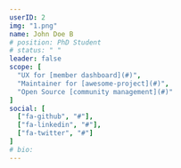 ```yaml
---
userID: 2
img: "1.png"
name: John Doe B
# position: PhD Student
# status: " "
leader: false
scope: [
  "UX for [member dashboard](#)",
  "Maintainer for [awesome-project](#)",
  "Open Source [community management](#)"
]
social: [
  ["fa-github", "#"],
  ["fa-linkedin", "#"],
  ["fa-twitter", "#"]
]
# bio:
---
```


